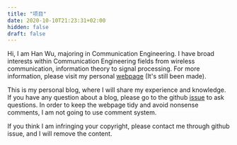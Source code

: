 ```yaml
---
title: "项目"
date: 2020-10-10T21:23:31+02:00
hidden: false
draft: false
---
```


Hi, I am Han Wu, majoring in Communication Engineering. I have broad interests within Communication Engineering fields from wireless communication, information theory to signal processing. For more information, please visit my personal [webpage](https://www.hanwu.me) (It's still been made). 

This is my personal blog, where I will share my experience and knowledge. If you have any question about a blog, please go to the github [issue](https://github.com/hanw-ee/myblog/issues) to ask questions. In order to keep the webpage tidy and avoid nonsense comments, I am not going to use comment system.

If you think I am infringing your copyright, please contact me through github issue, and I will remove the content.

